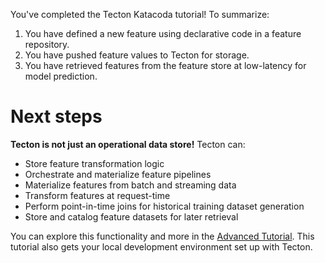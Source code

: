 You've completed the Tecton Katacoda tutorial! To summarize:

1. You have defined a new feature using declarative code in a feature repository.
2. You have pushed feature values to Tecton for storage.
3. You have retrieved features from the feature store at low-latency for model prediction.

# Next steps

 **Tecton is not just an operational data store!** Tecton can:

- Store feature transformation logic
- Orchestrate and materialize feature pipelines
- Materialize features from batch and streaming data
- Transform features at request-time
- Perform point-in-time joins for historical training dataset generation
- Store and catalog feature datasets for later retrieval

You can explore this functionality and more in the [Advanced Tutorial](https://staging-docs.tecton.ai/trial/tutorial/01-getting-started.html). This tutorial also gets your local development environment set up with Tecton.
